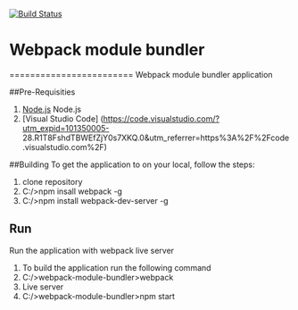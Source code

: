 [![Build Status](https://img.shields.io/travis/srichatala/webpack-module-bundler.svg?style=flat)](https://travis-ci.org/srichatala/webpack-module-bundler)

# Webpack module bundler
========================
Webpack module bundler application

##Pre-Requisities
1. [Node.js](https://nodejs.org/en/) Node.js
2. [Visual Studio Code] (https://code.visualstudio.com/?utm_expid=101350005-  28.R1T8FshdTBWEfZjY0s7XKQ.0&utm_referrer=https%3A%2F%2Fcode.visualstudio.com%2F)

##Building
To get the application to on your local, follow the steps:

1. clone repository
2. C:/>npm insall webpack -g
3. C:/>npm install webpack-dev-server -g

## Run
Run the application with webpack live server

1. To build the application run the following command 
2. C:/>webpack-module-bundler>webpack
3. Live server
4. C:/>webpack-module-bundler>npm start

